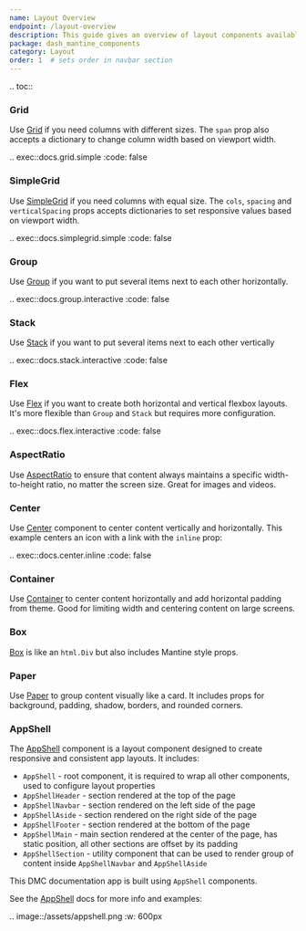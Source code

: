 ```yaml
---
name: Layout Overview
endpoint: /layout-overview
description: This guide gives an overview of layout components available in Dash Mantine components.
package: dash_mantine_components
category: Layout
order: 1  # sets order in navbar section
---
```


.. toc::


### Grid
Use [Grid](/components/grid) if you need columns with different sizes. The `span` prop also accepts a dictionary to change column width based on viewport width.

.. exec::docs.grid.simple
    :code: false


### SimpleGrid
Use [SimpleGrid](/components/simplegrid) if you need columns with equal size. The `cols`, `spacing` and `verticalSpacing` props accepts dictionaries to set responsive values based on viewport width.


.. exec::docs.simplegrid.simple
    :code: false


### Group
Use [Group](/components/group) if you want to put several items next to each other horizontally.

.. exec::docs.group.interactive
    :code: false

### Stack
Use [Stack](/components/stack) if you want to put several items next to each other vertically


.. exec::docs.stack.interactive
    :code: false

### Flex
Use [Flex](/components/flex) if you want to create both horizontal and vertical flexbox layouts. It's more flexible than `Group` and `Stack` but requires more configuration.


.. exec::docs.flex.interactive
    :code: false


### AspectRatio
Use [AspectRatio](/components/aspectratio) to ensure that content always maintains a specific width-to-height ratio,
no matter the screen size.  Great for images and videos.


### Center
Use [Center](/compnents/center) component to center content vertically and horizontally.
This example centers an icon with a link with the `inline` prop:


.. exec::docs.center.inline
    :code: false

### Container
Use [Container](/components/container) to center content horizontally and add horizontal padding from theme. Good for limiting width and centering content on large screens.


###  Box
[Box](/components/box) is like an `html.Div` but also includes Mantine style props.


### Paper

Use [Paper](/components/paper) to group content visually like a card.  It includes props for background, padding, shadow, borders, and rounded corners.


### AppShell

The [AppShell](/components/appshell) component is a layout component designed to create responsive and consistent app layouts.
It includes:
- `AppShell` - root component, it is required to wrap all other components, used to configure layout properties
- `AppShellHeader` - section rendered at the top of the page
- `AppShellNavbar` - section rendered on the left side of the page
- `AppShellAside` - section rendered on the right side of the page
- `AppShellFooter` - section rendered at the bottom of the page
- `AppShellMain` - main section rendered at the center of the page, has static position, all other sections are offset by its padding
- `AppShellSection` - utility component that can be used to render group of content inside `AppShellNavbar` and `AppShellAside`

This DMC documentation app is built using `AppShell` components.

See the [AppShell](/components/appshell) docs for more info and examples:

.. image::/assets/appshell.png
    :w: 600px



